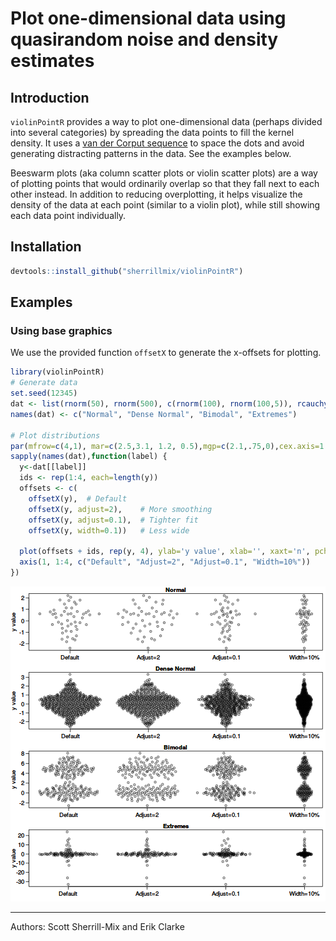 # Plot one-dimensional data using quasirandom noise and density estimates

## Introduction

`violinPointR` provides a way to plot one-dimensional data (perhaps divided into several categories) by spreading the data points to fill the kernel density. It uses a [van der Corput sequence](http://en.wikipedia.org/wiki/Van_der_Corput_sequence) to space the dots and avoid generating distracting patterns in the data. See the examples below.

Beeswarm plots (aka column scatter plots or violin scatter plots) are a way of plotting points that would ordinarily overlap so that they fall next to each other instead. In addition to reducing overplotting, it helps visualize the density of the data at each point (similar to a violin plot), while still showing each data point individually.

## Installation


```r
devtools::install_github("sherrillmix/violinPointR")
```

## Examples

### Using base graphics

We use the provided function `offsetX` to generate the x-offsets for plotting.

```r
library(violinPointR)
# Generate data
set.seed(12345)
dat <- list(rnorm(50), rnorm(500), c(rnorm(100), rnorm(100,5)), rcauchy(100))
names(dat) <- c("Normal", "Dense Normal", "Bimodal", "Extremes")

# Plot distributions
par(mfrow=c(4,1), mar=c(2.5,3.1, 1.2, 0.5),mgp=c(2.1,.75,0),cex.axis=1.2,cex.lab=1.2,cex.main=1.2)
sapply(names(dat),function(label) {
  y<-dat[[label]]
  ids <- rep(1:4, each=length(y))
  offsets <- c(
    offsetX(y),  # Default
    offsetX(y, adjust=2),    # More smoothing
    offsetX(y, adjust=0.1),  # Tighter fit
    offsetX(y, width=0.1))   # Less wide

  plot(offsets + ids, rep(y, 4), ylab='y value', xlab='', xaxt='n', pch=21,col='#00000099',bg='#00000033',las=1,main=label)
  axis(1, 1:4, c("Default", "Adjust=2", "Adjust=0.1", "Width=10%"))
})
```

![plot of chunk base-examples](README_files/base-examples-1.png) 

------
Authors: Scott Sherrill-Mix and Erik Clarke

